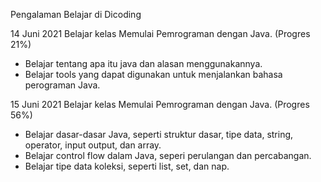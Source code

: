 Pengalaman Belajar di Dicoding

14 Juni 2021
Belajar kelas Memulai Pemrograman dengan Java. (Progres 21%)
* Belajar tentang apa itu java dan alasan menggunakannya.
* Belajar tools yang dapat digunakan untuk menjalankan bahasa perograman Java.

15 Juni 2021
Belajar kelas Memulai Pemrograman dengan Java. (Progres 56%)
* Belajar dasar-dasar Java, seperti struktur dasar, tipe data, string, operator, input output, dan array.
* Belajar control flow dalam Java, seperi perulangan dan percabangan.
* Belajar tipe data koleksi, seperti list, set, dan nap.
